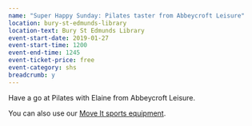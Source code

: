 ```yaml
---
name: "Super Happy Sunday: Pilates taster from Abbeycroft Leisure"
location: bury-st-edmunds-library
location-text: Bury St Edmunds Library
event-start-date: 2019-01-27
event-start-time: 1200
event-end-time: 1245
event-ticket-price: free
event-category: shs
breadcrumb: y
---
```


Have a go at Pilates with Elaine from Abbeycroft Leisure.

You can also use our [Move It sports equipment](/news/move-it/).

